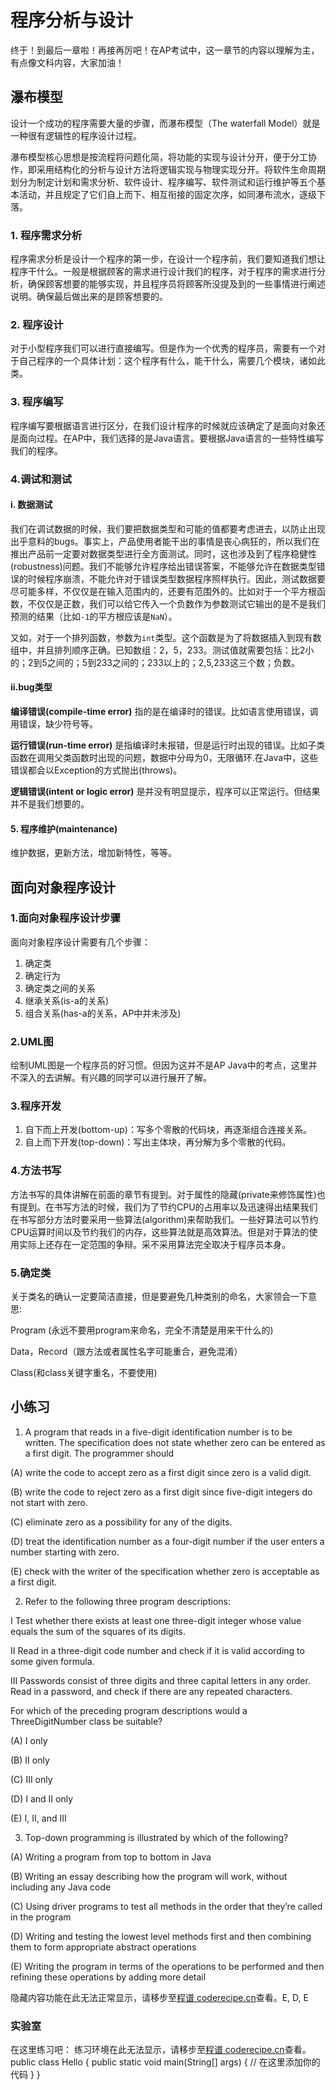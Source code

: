 程序分析与设计
=====
终于！到最后一章啦！再接再厉吧！在AP考试中，这一章节的内容以理解为主，有点像文科内容，大家加油！

瀑布模型
-----
设计一个成功的程序需要大量的步骤，而瀑布模型（The waterfall Model）就是一种很有逻辑性的程序设计过程。

瀑布模型核心思想是按流程将问题化简，将功能的实现与设计分开，便于分工协作，即采用结构化的分析与设计方法将逻辑实现与物理实现分开。将软件生命周期划分为制定计划和需求分析、软件设计、程序编写、软件测试和运行维护等五个基本活动，并且规定了它们自上而下、相互衔接的固定次序，如同瀑布流水，逐级下落。

### 1. 程序需求分析

程序需求分析是设计一个程序的第一步，在设计一个程序前，我们要知道我们想让程序干什么。一般是根据顾客的需求进行设计我们的程序，对于程序的需求进行分析，确保顾客想要的能够实现，并且程序员将顾客所没提及到的一些事情进行阐述说明。确保最后做出来的是顾客想要的。


### 2. 程序设计
对于小型程序我们可以进行直接编写。但是作为一个优秀的程序员，需要有一个对于自己程序的一个具体计划：这个程序有什么，能干什么，需要几个模块，诸如此类。


### 3. 程序编写
程序编写要根据语言进行区分，在我们设计程序的时候就应该确定了是面向对象还是面向过程。在AP中，我们选择的是Java语言。要根据Java语言的一些特性编写我们的程序。

### 4.调试和测试
#### i. 数据测试
我们在调试数据的时候，我们要把数据类型和可能的值都要考虑进去，以防止出现出乎意料的bugs。事实上，产品使用者能干出的事情是丧心病狂的，所以我们在推出产品前一定要对数据类型进行全方面测试。同时，这也涉及到了程序稳健性(robustness)问题。我们不能够允许程序给出错误答案，不能够允许在数据类型错误的时候程序崩溃，不能允许对于错误类型数据程序照样执行。因此，测试数据要尽可能多样，不仅仅是在输入范围内的，还要有范围外的。比如对于一个平方根函数，不仅仅是正数，我们可以给它传入一个负数作为参数测试它输出的是不是我们预测的结果（比如`-1`的平方根应该是`NaN`）。

又如，对于一个排列函数，参数为`int`类型。这个函数是为了将数据插入到现有数组中，并且排列顺序正确。已知数组：2，5，233。测试值就需要包括：比2小的；2到5之间的；5到233之间的；233以上的；2,5,233这三个数；负数。

#### ii.bug类型
**编译错误(compile-time error)**
指的是在编译时的错误。比如语言使用错误，调用错误，缺少符号等。

**运行错误(run-time error)**
是指编译时未报错，但是运行时出现的错误。比如子类函数在调用父类函数时出现的问题，数据中分母为0，无限循环.在Java中，这些错误都会以Exception的方式抛出(throws)。

**逻辑错误(intent or logic error)**
是并没有明显提示，程序可以正常运行。但结果并不是我们想要的。

#### 5. 程序维护(maintenance)

维护数据，更新方法，增加新特性，等等。



面向对象程序设计
-----
### 1.面向对象程序设计步骤
面向对象程序设计需要有几个步骤：

1. 确定类
2. 确定行为
3. 确定类之间的关系
4. 继承关系(is-a的关系)
5. 组合关系(has-a的关系，AP中并未涉及)

### 2.UML图
绘制UML图是一个程序员的好习惯。但因为这并不是AP Java中的考点，这里并不深入的去讲解。有兴趣的同学可以进行展开了解。

### 3.程序开发
1. 自下而上开发(bottom-up)：写多个零散的代码块，再逐渐组合连接关系。
2. 自上而下开发(top-down)：写出主体块，再分解为多个零散的代码。

### 4.方法书写
方法书写的具体讲解在前面的章节有提到。对于属性的隐藏(private来修饰属性)也有提到。在书写方法的时候，我们为了节约CPU的占用率以及迅速得出结果我们在书写部分方法时要采用一些算法(algorithm)来帮助我们。一些好算法可以节约CPU运算时间以及节约我们的内存，这些算法就是高效算法。但是对于算法的使用实际上还存在一定范围的争辩。采不采用算法完全取决于程序员本身。

### 5.确定类
关于类名的确认一定要简洁直接，但是要避免几种类别的命名，大家领会一下意思:

Program (永远不要用program来命名，完全不清楚是用来干什么的)

Data，Record（跟方法或者属性名字可能重合，避免混淆）

Class(和class关键字重名，不要使用)

小练习
-----
1. A program that reads in a five-digit identification number is to be written. The
specification does not state whether zero can be entered as a first digit. The programmer
should

(A) write the code to accept zero as a first digit since zero is a valid digit.

(B) write the code to reject zero as a first digit since five-digit integers do not
start with zero.

(C) eliminate zero as a possibility for any of the digits.

(D) treat the identification number as a four-digit number if the user enters a
number starting with zero.

(E) check with the writer of the specification whether zero is acceptable as a
first digit.

2. Refer to the following three program descriptions:

I Test whether there exists at least one three-digit integer whose value equals
the sum of the squares of its digits.

II Read in a three-digit code number and check if it is valid according to some
given formula.

III Passwords consist of three digits and three capital letters in any order. Read
in a password, and check if there are any repeated characters.

For which of the preceding program descriptions would a ThreeDigitNumber
class be suitable?

(A) I only

(B) II only

(C) III only

(D) I and II only

(E) I, II, and III

3. Top-down programming is illustrated by which of the following?

(A) Writing a program from top to bottom in Java

(B) Writing an essay describing how the program will work, without including
any Java code

(C) Using driver programs to test all methods in the order that they’re called in
the program

(D) Writing and testing the lowest level methods first and then combining them
to form appropriate abstract operations

(E) Writing the program in terms of the operations to be performed and then
refining these operations by adding more detail

<cr type="hidden"><notice>隐藏内容功能在此无法正常显示，请移步至[程谱 coderecipe.cn](https://coderecipe.cn/learn/3)查看。</notice>E, D, E</cr>
### 实验室

在这里练习吧：
<lab lang="java" parameters="filename=Hello.java">
<notice>练习环境在此无法显示，请移步至[程谱 coderecipe.cn](https://coderecipe.cn/learn/3)查看。</notice>
public class Hello {
   public static void main(String[] args) {
     // 在这里添加你的代码
   }
}
</lab>